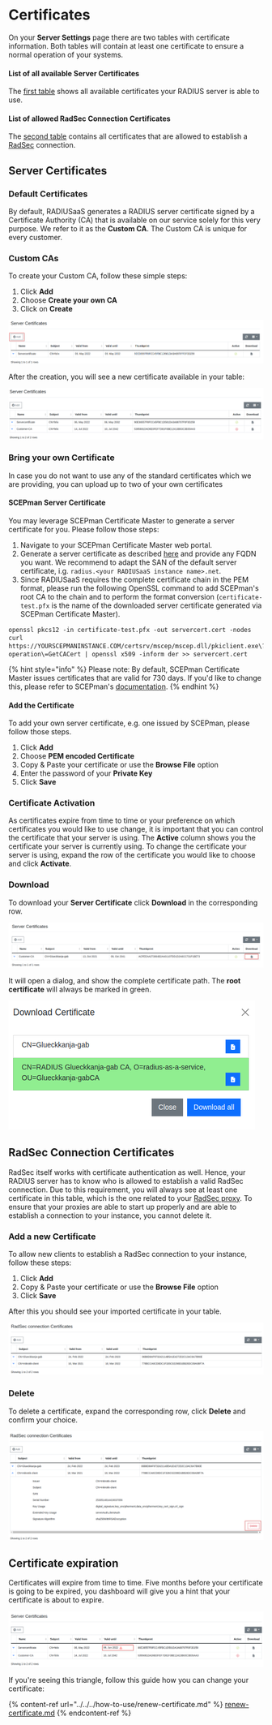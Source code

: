 # Certificates

On your **Server Settings** page there are two tables with certificate information. Both tables will contain at least one certificate to ensure a normal operation of your systems. &#x20;

#### List of all available Server Certificates

The [first table](./#server-certificates) shows all available certificates your RADIUS server is able to use.&#x20;

#### List of allowed RadSec Connection Certificates

The [second table](./#radsec-connection-certificates) contains all certificates that are allowed to establish a [RadSec](../../../details.md#what-is-radsec) connection.&#x20;

## Server Certificates

### Default Certificates

By default, RADIUSaaS generates a RADIUS server certificate signed by a Certificate Authority (CA) that is available on our service solely for this very purpose. We refer to it as the **Custom CA**. The Custom CA is unique for every customer.

### Custom CAs

To create your Custom CA, follow these simple steps:&#x20;

1. Click **Add**
2. Choose **Create your own CA**
3. Click on **Create**

![](<../../../.gitbook/assets/image (73) (1) (1).png>)

After the creation, you will see a new certificate available in your table:

![](<../../../.gitbook/assets/image (84) (1).png>)

### Bring your own Certificate

In case you do not want to use any of the standard certificates which we are providing, you can upload up to two of your own certificates

#### SCEPman Server Certificate

You may leverage SCEPman Certificate Master to generate a server certificate for you. Please follow those steps:

1. Navigate to your SCEPman Certificate Master web portal.
2. Generate a server certificate as described [here](https://docs.scepman.com/certificate-deployment/certificate-master/tls-server-certificate-pkcs-12) and provide any FQDN you want. We recommend to adapt the SAN of the default server certificate, i.g. `radius.<your RADIUSaaS instance name>.net`.
3. Since RADIUSaaS requires the complete certificate chain in the PEM format, please run the following OpenSSL command to add SCEPman's root CA to the chain and to perform the format conversion (`certificate-test.pfx` is the name of the downloaded server certificate generated via SCEPman Certificate Master).

```
openssl pkcs12 -in certificate-test.pfx -out servercert.cert -nodes
curl https://YOURSCEPMANINSTANCE.COM/certsrv/mscep/mscep.dll/pkiclient.exe\?operation\=GetCACert | openssl x509 -inform der >> servercert.cert
```

{% hint style="info" %}
Please note: By default, SCEPman Certificate Master issues certificates that are valid for 730 days. If you'd like to change this, please refer to SCEPman's [documentation](https://docs.scepman.com/advanced-configuration/application-settings/certificates#appconfig-validityperioddays).
{% endhint %}

#### Add the Certificate

To add your own server certificate, e.g. one issued by SCEPman, please follow those steps.

1. Click **Add**
2. Choose **PEM encoded Certificate**
3. Copy & Paste your certificate or use the **Browse File** option
4. Enter the password of your **Private Key**&#x20;
5. Click **Save**

### Certificate Activation

As certificates expire from time to time or your preference on which certificates you would like to use change, it is important that you can control the certificate that your server is using. The **Active** column shows you the certificate your server is currently using. To change the certificate your server is using, expand the row of the certificate you would like to choose and click **Activate**.&#x20;

### Download

To download your **Server Certificate**  click **Download** in the corresponding row.

![](<../../../.gitbook/assets/image (68) (1).png>)

It will open a dialog, and show the complete certificate path. The **root certificate** will always be marked in green.

![](<../../../.gitbook/assets/image (75) (1).png>)

## RadSec Connection Certificates

RadSec itself works with certificate authentication as well. Hence, your RADIUS server has to know who is allowed to establish a valid RadSec connection. Due to this requirement, you will always see at least one certificate in this table, which is the one related to your [RadSec proxy](../settings-proxy.md). To ensure that your proxies are able to start up properly and are able to establish a connection to your instance, you cannot delete it.&#x20;

### Add a new Certificate

To allow new clients to establish a RadSec connection to your instance, follow these steps:

1. Click **Add**
2. Copy & Paste your certificate or use the **Browse File** option
3. Click **Save**

After this you should see your imported certificate in your table.

![](<../../../.gitbook/assets/image (62).png>)

### Delete

To delete a certificate, expand the corresponding row, click **Delete** and confirm your choice.&#x20;

![](<../../../.gitbook/assets/image (77) (1) (1).png>)

## Certificate expiration&#x20;

Certificates will expire from time to time. Five months before your certificate is going to be expired, you dashboard will give you a hint that your certificate is about to expire.

![](<../../../.gitbook/assets/image (74) (1).png>)

If you're seeing this triangle, follow this guide how you can change your certificate:&#x20;

{% content-ref url="../../../how-to-use/renew-certificate.md" %}
[renew-certificate.md](../../../how-to-use/renew-certificate.md)
{% endcontent-ref %}
